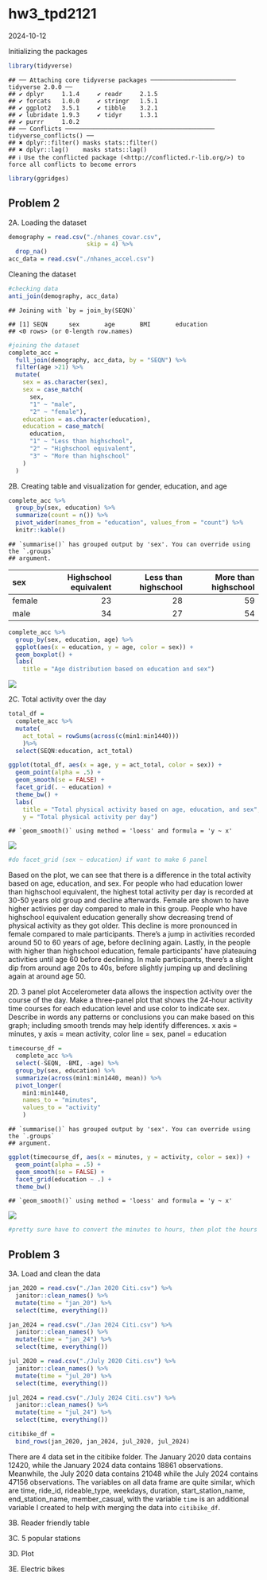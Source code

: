 hw3_tpd2121
================
2024-10-12

Initializing the packages

``` r
library(tidyverse)
```

    ## ── Attaching core tidyverse packages ──────────────────────── tidyverse 2.0.0 ──
    ## ✔ dplyr     1.1.4     ✔ readr     2.1.5
    ## ✔ forcats   1.0.0     ✔ stringr   1.5.1
    ## ✔ ggplot2   3.5.1     ✔ tibble    3.2.1
    ## ✔ lubridate 1.9.3     ✔ tidyr     1.3.1
    ## ✔ purrr     1.0.2     
    ## ── Conflicts ────────────────────────────────────────── tidyverse_conflicts() ──
    ## ✖ dplyr::filter() masks stats::filter()
    ## ✖ dplyr::lag()    masks stats::lag()
    ## ℹ Use the conflicted package (<http://conflicted.r-lib.org/>) to force all conflicts to become errors

``` r
library(ggridges)
```

## Problem 2

2A. Loading the dataset

``` r
demography = read.csv("./nhanes_covar.csv", 
                      skip = 4) %>% 
  drop_na()
acc_data = read.csv("./nhanes_accel.csv")
```

Cleaning the dataset

``` r
#checking data
anti_join(demography, acc_data)
```

    ## Joining with `by = join_by(SEQN)`

    ## [1] SEQN      sex       age       BMI       education
    ## <0 rows> (or 0-length row.names)

``` r
#joining the dataset
complete_acc = 
  full_join(demography, acc_data, by = "SEQN") %>% 
  filter(age >21) %>% 
  mutate(
    sex = as.character(sex),
    sex = case_match(
      sex,
      "1" ~ "male",
      "2" ~ "female"), 
    education = as.character(education),
    education = case_match(
      education,
      "1" ~ "Less than highschool",
      "2" ~ "Highschool equivalent",
      "3" ~ "More than highschool"
    )
  )
```

2B. Creating table and visualization for gender, education, and age

``` r
complete_acc %>% 
  group_by(sex, education) %>% 
  summarize(count = n()) %>% 
  pivot_wider(names_from = "education", values_from = "count") %>% 
  knitr::kable()
```

    ## `summarise()` has grouped output by 'sex'. You can override using the `.groups`
    ## argument.

| sex    | Highschool equivalent | Less than highschool | More than highschool |
|:-------|----------------------:|---------------------:|---------------------:|
| female |                    23 |                   28 |                   59 |
| male   |                    34 |                   27 |                   54 |

``` r
complete_acc %>% 
  group_by(sex, education, age) %>% 
  ggplot(aes(x = education, y = age, color = sex)) + 
  geom_boxplot() + 
  labs(
    title = "Age distribution based on education and sex")
```

![](hw3_tpd2121_files/figure-gfm/visualization-1.png)<!-- -->

2C. Total activity over the day

``` r
total_df = 
  complete_acc %>% 
  mutate(
    act_total = rowSums(across(c(min1:min1440)))
    )%>% 
  select(SEQN:education, act_total)
```

``` r
ggplot(total_df, aes(x = age, y = act_total, color = sex)) + 
  geom_point(alpha = .5) +
  geom_smooth(se = FALSE) + 
  facet_grid(. ~ education) + 
  theme_bw() +
  labs(
    title = "Total physical activity based on age, education, and sex",
    y = "Total physical activity per day")
```

    ## `geom_smooth()` using method = 'loess' and formula = 'y ~ x'

![](hw3_tpd2121_files/figure-gfm/total_plot-1.png)<!-- -->

``` r
#do facet_grid (sex ~ education) if want to make 6 panel
```

Based on the plot, we can see that there is a difference in the total
activity based on age, education, and sex. For people who had education
lower than highschool equivalent, the highest total activity per day is
recorded at 30-50 years old group and decline afterwards. Female are
shown to have higher activies per day compared to male in this group.
People who have highschool equivalent education generally show
decreasing trend of physical activity as they got older. This decline is
more pronounced in female compared to male participants. There’s a jump
in activities recorded around 50 to 60 years of age, before declining
again. Lastly, in the people with higher than highschool education,
female participants’ have plateauing activities until age 60 before
declining. In male participants, there’s a slight dip from around age
20s to 40s, before slightly jumping up and declining again at around age
50.

2D. 3 panel plot Accelerometer data allows the inspection activity over
the course of the day. Make a three-panel plot that shows the 24-hour
activity time courses for each education level and use color to indicate
sex. Describe in words any patterns or conclusions you can make based on
this graph; including smooth trends may help identify differences. x
axis = minutes, y axis = mean activity, color line = sex, panel =
education

``` r
timecourse_df = 
  complete_acc %>% 
  select(-SEQN, -BMI, -age) %>% 
  group_by(sex, education) %>% 
  summarize(across(min1:min1440, mean)) %>% 
  pivot_longer(
    min1:min1440,
    names_to = "minutes",
    values_to = "activity"
    )
```

    ## `summarise()` has grouped output by 'sex'. You can override using the `.groups`
    ## argument.

``` r
ggplot(timecourse_df, aes(x = minutes, y = activity, color = sex)) + 
  geom_point(alpha = .5) +
  geom_smooth(se = FALSE) + 
  facet_grid(education ~ .) + 
  theme_bw()
```

    ## `geom_smooth()` using method = 'loess' and formula = 'y ~ x'

![](hw3_tpd2121_files/figure-gfm/timecourse_plot-1.png)<!-- -->

``` r
#pretty sure have to convert the minutes to hours, then plot the hours to the data
```

## Problem 3

3A. Load and clean the data

``` r
jan_2020 = read.csv("./Jan 2020 Citi.csv") %>% 
  janitor::clean_names() %>%
  mutate(time = "jan_20") %>% 
  select(time, everything())

jan_2024 = read.csv("./Jan 2024 Citi.csv") %>% 
  janitor::clean_names() %>%
  mutate(time = "jan_24") %>% 
  select(time, everything())

jul_2020 = read.csv("./July 2020 Citi.csv") %>% 
  janitor::clean_names() %>%
  mutate(time = "jul_20") %>% 
  select(time, everything())

jul_2024 = read.csv("./July 2024 Citi.csv") %>% 
  janitor::clean_names() %>%
  mutate(time = "jul_24") %>% 
  select(time, everything())

citibike_df = 
  bind_rows(jan_2020, jan_2024, jul_2020, jul_2024)
```

There are 4 data set in the citibike folder. The January 2020 data
contains 12420, while the January 2024 data contains 18861 observations.
Meanwhile, the July 2020 data contains 21048 while the July 2024
contains 47156 observations. The variables on all data frame are quite
similar, which are time, ride_id, rideable_type, weekdays, duration,
start_station_name, end_station_name, member_casual, with the variable
`time` is an additional variable I created to help with merging the data
into `citibike_df`.

3B. Reader friendly table

3C. 5 popular stations

3D. Plot

3E. Electric bikes
